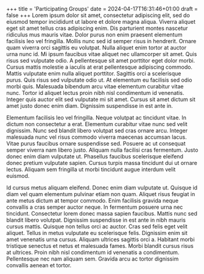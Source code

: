 +++
title = 'Participating Groups'
date = 2024-04-17T16:31:46+01:00
draft = false
+++
Lorem ipsum dolor sit amet, consectetur adipiscing elit, sed do eiusmod tempor incididunt ut labore et dolore magna aliqua. Viverra aliquet eget sit amet tellus cras adipiscing enim. Dis parturient montes nascetur ridiculus mus mauris vitae. Dolor purus non enim praesent elementum facilisis leo vel fringilla. Mollis nunc sed id semper risus in hendrerit. Ornare quam viverra orci sagittis eu volutpat. Nulla aliquet enim tortor at auctor urna nunc id. Mi ipsum faucibus vitae aliquet nec ullamcorper sit amet. Quis risus sed vulputate odio. A pellentesque sit amet porttitor eget dolor morbi. Cursus mattis molestie a iaculis at erat pellentesque adipiscing commodo. Mattis vulputate enim nulla aliquet porttitor. Sagittis orci a scelerisque purus. Quis risus sed vulputate odio ut. At elementum eu facilisis sed odio morbi quis. Malesuada bibendum arcu vitae elementum curabitur vitae nunc. Tortor id aliquet lectus proin nibh nisl condimentum id venenatis. Integer quis auctor elit sed vulputate mi sit amet. Cursus sit amet dictum sit amet justo donec enim diam. Dignissim suspendisse in est ante in.

Elementum facilisis leo vel fringilla. Neque volutpat ac tincidunt vitae. In dictum non consectetur a erat. Elementum curabitur vitae nunc sed velit dignissim. Nunc sed blandit libero volutpat sed cras ornare arcu. Integer malesuada nunc vel risus commodo viverra maecenas accumsan lacus. Vitae purus faucibus ornare suspendisse sed. Posuere ac ut consequat semper viverra nam libero justo. Aliquam nulla facilisi cras fermentum. Justo donec enim diam vulputate ut. Phasellus faucibus scelerisque eleifend donec pretium vulputate sapien. Cursus turpis massa tincidunt dui ut ornare lectus. Aliquam sem fringilla ut morbi tincidunt augue interdum velit euismod.

Id cursus metus aliquam eleifend. Donec enim diam vulputate ut. Quisque id diam vel quam elementum pulvinar etiam non quam. Aliquet risus feugiat in ante metus dictum at tempor commodo. Enim facilisis gravida neque convallis a cras semper auctor neque. In fermentum posuere urna nec tincidunt. Consectetur lorem donec massa sapien faucibus. Mattis nunc sed blandit libero volutpat. Dignissim suspendisse in est ante in nibh mauris cursus mattis. Quisque non tellus orci ac auctor. Cras sed felis eget velit aliquet. Tellus in metus vulputate eu scelerisque felis. Dignissim enim sit amet venenatis urna cursus. Aliquam ultrices sagittis orci a. Habitant morbi tristique senectus et netus et malesuada fames. Morbi blandit cursus risus at ultrices. Proin nibh nisl condimentum id venenatis a condimentum. Pellentesque nec nam aliquam sem. Gravida arcu ac tortor dignissim convallis aenean et tortor.